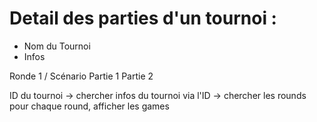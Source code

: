 
# Detail des parties d'un tournoi :

- Nom du Tournoi
- Infos

Ronde 1 / Scénario
Partie 1
Partie 2

ID du tournoi -> chercher infos du tournoi
via l'ID -> chercher les rounds
pour chaque round, afficher les games